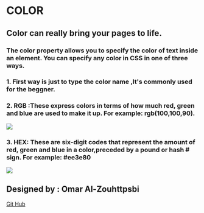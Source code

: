 # COLOR
## Color can really bring your pages to life.


### The color property allows you to specify the color of text inside an element. You can specify any color in CSS in one of three ways.
### 1. First way is just to type the color name ,It's commonly used for the beggner.
### 2. RGB :These express colors in terms of how much red, green and blue are used to make it up. For example: rgb(100,100,90).
![](https://upload.wikimedia.org/wikipedia/commons/2/28/RGB_illumination.jpg)
### 3. HEX: These are six-digit codes that represent the amount of red, green and blue in a color,preceded by a pound or hash # sign. For example: #ee3e80
![](https://i.pinimg.com/originals/24/d8/e6/24d8e62eec64653fc1d1d40763460cfb.jpg)
## Designed by : Omar Al-Zouhttpsbi
[Git Hub ](https://github.com/Omar-zoubi)
